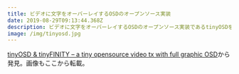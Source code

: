 ```yaml
---
title: ビデオに文字をオーバーレイするOSDのオープンソース実装
date: 2019-08-29T09:13:44.368Z
description: ビデオに文字をオーバーレイするOSDのオープンソース実装であるtinyOSDを紹介します。
image: /img/tinyosd.jpg
---
```

[tinyOSD & tinyFINITY – a tiny opensource video tx with full graphic OSD](https://fishpepper.de/2019/03/11/tinyosd-tinyfinity-a-tiny-opensource-video-tx-with-full-graphic-osd/)から発見。画像もここから転載。
